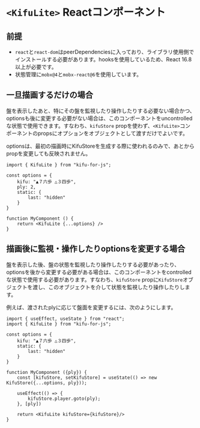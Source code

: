 # `<KifuLite>` Reactコンポーネント

## 前提

* `react`と`react-dom`はpeerDependenciesに入っており、ライブラリ使用側でインストールする必要があります。hooksを使用しているため、React 16.8以上が必要です。
* 状態管理に`mobx@4`と`mobx-react@6`を使用しています。

## 一旦描画するだけの場合

盤を表示したあと、特にその盤を監視したり操作したりする必要ない場合かつ、optionsも後に変更する必要がない場合は、このコンポーネントをuncontrolledな状態で使用できます。すなわち、`kifuStore` propを使わず、`<KifuLite>`コンポーネントのpropsにオプションをオブジェクトとして渡すだけでよいです。

optionsは、最初の描画時にKifuStoreを生成する際に使われるのみで、あとからpropを変更しても反映されません。

```tsx
import { KifuLite } from "kifu-for-js";

const options = {
    kifu: "▲７六歩 △３四歩",
    ply: 2,
    static: {
        last: "hidden"
    }
}

function MyComponent () {
    return <KifuLite {...options} />
}
```

## 描画後に監視・操作したりoptionsを変更する場合

盤を表示した後、盤の状態を監視したり操作したりする必要があったり、optionsを後から変更する必要がある場合は、このコンポーネントをcontrolledな状態で使用する必要があります。すなわち、`kifuStore` propに`KifuStore`オブジェクトを渡し、このオブジェクトを介して状態を監視したり操作したりします。

例えば、渡されたplyに応じて盤面を変更するには、次のようにします。

```tsx
import { useEffect, useState } from "react";
import { KifuLite } from "kifu-for-js";

const options = {
    kifu: "▲７六歩 △３四歩",
    static: {
        last: "hidden"
    }
}

function MyComponent ({ply}) {
    const [kifuStore, setKifuStore] = useState(() => new KifuStore({...options, ply}));
    
    useEffect(() => {
        kifuStore.player.goto(ply);
    }, [ply])
    
    return <KifuLite kifuStore={kifuStore}/>
}
```
